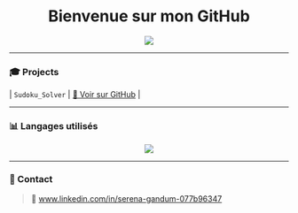 <h1 align="center"> Bienvenue sur mon GitHub </h1>
<p align="center">
  <img src="https://readme-typing-svg.herokuapp.com/?lines=Étudiante+à+42&center=true&width=600&height=45">
</p>

---

### 🎓 Projects

| `Sudoku_Solver`    | [🔗 Voir sur GitHub](https://github.com/CodeS42/Sudoku_Solver) |

---

### 📊 Langages utilisés

<p align="center">
  <img src="https://github-readme-stats.vercel.app/api/top-langs/?username=CodeS42&layout=compact&langs_count=8&theme=tokyonight" />
</p>

---

### 💬 Contact

> 📧 www.linkedin.com/in/serena-gandum-077b96347


